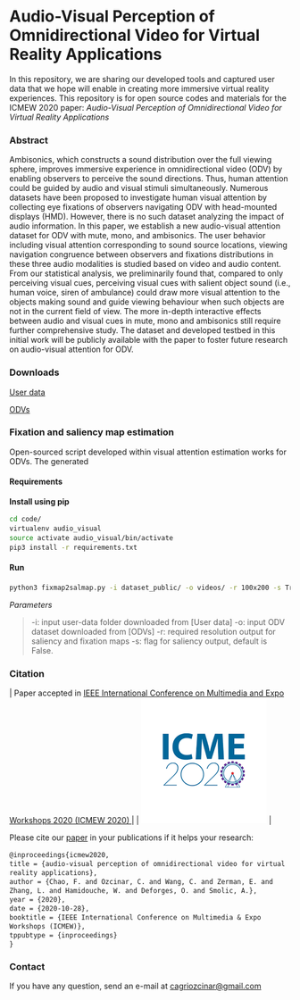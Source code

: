 # Audio-Visual Perception of Omnidirectional Video for Virtual Reality Applications
In this repository, we are sharing our developed tools and captured user data that we hope will enable in creating more immersive virtual reality experiences. This repository is for open source codes and materials for the ICMEW 2020 paper: *Audio-Visual Perception of Omnidirectional Video for Virtual Reality Applications*

### Abstract

Ambisonics, which constructs a sound distribution over the full viewing sphere, improves immersive experience in omnidirectional video (ODV) by enabling observers to perceive the sound directions. Thus, human attention could be guided by audio and visual stimuli simultaneously. Numerous datasets have been proposed to investigate human visual attention by collecting eye fixations of observers navigating ODV with head-mounted displays (HMD). However, there is no such dataset analyzing the impact of audio information. In this paper, we establish a new audio-visual attention dataset for ODV with mute, mono, and ambisonics. The user behavior including visual attention corresponding to sound source locations, viewing navigation congruence between observers and fixations distributions in these three audio modalities is studied based on video and audio content. From our statistical analysis, we preliminarily found that, compared to only perceiving visual cues, perceiving visual cues with salient object sound (i.e., human voice, siren of ambulance) could draw more visual attention to the objects making sound and guide viewing behaviour when such objects are not in the current field of view. The more in-depth interactive effects between audio and visual cues in mute, mono and ambisonics still require further comprehensive study. The dataset and developed testbed in this initial work will be publicly available with the paper to foster future research on audio-visual attention for ODV.

### Downloads
[User data](https://www.dropbox.com/s/z85elcckt3bjmrj/dataset_public.zip?dl=0)

[ODVs](https://www.dropbox.com/s/4h18t344rw4vaha/videos.zip?dl=0)

### Fixation and saliency map estimation

Open-sourced script developed within visual attention estimation works for ODVs. The generated

#### Requirements
**Install using pip**
````bash
cd code/
virtualenv audio_visual
source activate audio_visual/bin/activate
pip3 install -r requirements.txt
````
#### Run
````bash
python3 fixmap2salmap.py -i dataset_public/ -o videos/ -r 100x200 -s True
````
*Parameters*
> -i: input user-data folder downloaded from [User data]
> -o: input ODV dataset downloaded from [ODVs]
> -r: required resolution output for saliency and fixation maps
> -s: flag for saliency output, default is False.

### Citation
| Paper accepted in [IEEE International Conference on Multimedia and Expo Workshops 2020 (ICMEW 2020) ](https://www.2020.ieeeicme.org/) |
| ![qomex logo](img/logo.png) |

Please cite our [paper](https://github.com/cozcinar/omniAttention/blob/master/ICMEW2020.pdf) in your publications if it helps your research:
````
@inproceedings{icmew2020,
title = {audio-visual perception of omnidirectional video for virtual reality applications},
author = {Chao, F. and Ozcinar, C. and Wang, C. and Zerman, E. and Zhang, L. and Hamidouche, W. and Deforges, O. and Smolic, A.},
year = {2020},
date = {2020-10-28},
booktitle = {IEEE International Conference on Multimedia & Expo Workshops (ICMEW)},
tppubtype = {inproceedings}
}
````

### Contact

If you have any question, send an e-mail at [cagriozcinar@gmail.com]()
